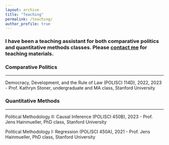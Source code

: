 ```yaml
---
layout: archive
title: "Teaching"
permalink: /teaching/
author_profile: true
---
```


### I have been a teaching assistant for both comparative politics and quantitative methods classes. Please [contact me](hfolsz@stanford.edu) for teaching materials.



### Comparative Politics
------

Democracy, Development, and the Rule of Law (POLISCI 114D), 2022, 2023 - Prof. Kathryn Stoner, undergraduate and MA class, Stanford University

### Quantitative Methods
------

Political Methodology II: Causal Inference (POLISCI 450B), 2023 - Prof. Jens Hainmueller, PhD class, Stanford University

Political Methodology I: Regression (POLISCI 450A), 2021 - Prof. Jens Hainmueller, PhD class, Stanford University
